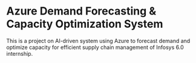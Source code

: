 # Azure Demand Forecasting & Capacity Optimization System

This is a project on AI-driven system using Azure to forecast demand and optimize capacity for efficient supply chain management of Infosys 6.0 internship.
